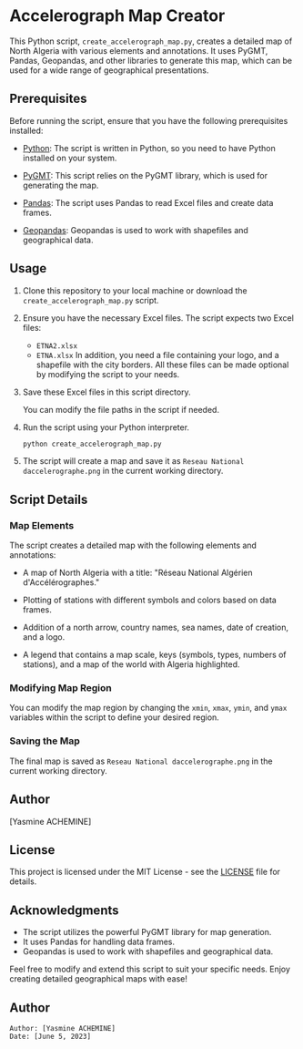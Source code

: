 # Accelerograph Map Creator

This Python script, `create_accelerograph_map.py`, creates a detailed map of North Algeria with various elements and annotations. It uses PyGMT, Pandas, Geopandas, and other libraries to generate this map, which can be used for a wide range of geographical presentations.

## Prerequisites

Before running the script, ensure that you have the following prerequisites installed:

- [Python](https://www.python.org/): The script is written in Python, so you need to have Python installed on your system.

- [PyGMT](https://www.pygmt.org/latest/install.html): This script relies on the PyGMT library, which is used for generating the map.

- [Pandas](https://pandas.pydata.org/docs/getting_started/index.html): The script uses Pandas to read Excel files and create data frames.

- [Geopandas](https://geopandas.org/en/stable/docs/install.html): Geopandas is used to work with shapefiles and geographical data.

## Usage

1. Clone this repository to your local machine or download the `create_accelerograph_map.py` script.

2. Ensure you have the necessary Excel files. The script expects two Excel files:
   - `ETNA2.xlsx`
   - `ETNA.xlsx`
    In addition, you need a file containing your logo, and a shapefile with the city borders. All these files can be made optional by modifying the script to your needs.

3. Save these Excel files in this script directory.

   You can modify the  file paths in the script if needed.

4. Run the script using your Python interpreter.

   ```bash
   python create_accelerograph_map.py
   ```

5. The script will create a map and save it as `Reseau National daccelerographe.png` in the current working directory.

## Script Details

### Map Elements

The script creates a detailed map with the following elements and annotations:

- A map of North Algeria with a title: "Réseau National Algérien d'Accélérographes."

- Plotting of stations with different symbols and colors based on data frames.

- Addition of a north arrow, country names, sea names, date of creation, and a logo.

- A legend that contains a map scale, keys (symbols, types, numbers of stations), and a map of the world with Algeria highlighted.

### Modifying Map Region

You can modify the map region by changing the `xmin`, `xmax`, `ymin`, and `ymax` variables within the script to define your desired region.

### Saving the Map

The final map is saved as `Reseau National daccelerographe.png` in the current working directory.

## Author

[Yasmine ACHEMINE]

## License

This project is licensed under the MIT License - see the [LICENSE](LICENSE) file for details.

## Acknowledgments

- The script utilizes the powerful PyGMT library for map generation.
- It uses Pandas for handling data frames.
- Geopandas is used to work with shapefiles and geographical data.

Feel free to modify and extend this script to suit your specific needs. Enjoy creating detailed geographical maps with ease!

## Author
    Author: [Yasmine ACHEMINE]
    Date: [June 5, 2023]